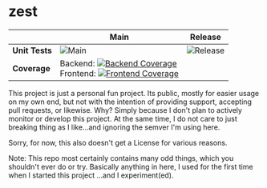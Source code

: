 # zest

|             | **Main** | **Release** |
| ----------- | ------------ | ------------ |
| **Unit Tests** | ![Main](https://github.com/dbadrian/zest/actions/workflows/test.yml/badge.svg?branch=main)  | ![Release](https://github.com/dbadrian/zest/actions/workflows/build-release.yml/badge.svg) |
| **Coverage** | Backend: [![Backend Coverage](https://codecov.io/gh/dbadrian/zest/branch/main/graph/badge.svg?flag=backend)](https://app.codecov.io/github/dbadrian/zest/tree/main/backend) <br /> Frontend: [![Frontend Coverage](https://codecov.io/gh/dbadrian/zest/branch/main/graph/badge.svg?flag=frontend)](https://app.codecov.io/github/dbadrian/zest/tree/main/frontend) |  |

This project is just a personal fun project.
Its public, mostly for easier usage on my own end, but not with the intention of providing support, accepting pull requests, or likewise.
Why? Simply because I don't plan to actively monitor or develop this project. At the same time, I do not care to just breaking thing as I like...and ignoring the semver I'm using here.

Sorry, for now, this also doesn't get a License for various reasons.

Note: This repo most certainly contains many odd things, which you shouldn't ever do or try. Basically anything in here, I used for the first time when I started this project ...and I experiment(ed).
